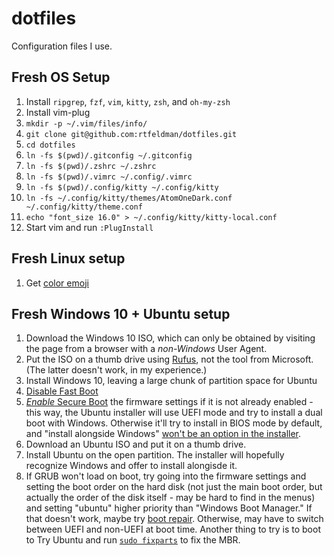 dotfiles
========

Configuration files I use.

## Fresh OS Setup

1. Install `ripgrep`, `fzf`, `vim`, `kitty`, `zsh`, and `oh-my-zsh`
2. Install vim-plug
3. `mkdir -p ~/.vim/files/info/`
4. `git clone git@github.com:rtfeldman/dotfiles.git`
5. `cd dotfiles`
6. `ln -fs $(pwd)/.gitconfig ~/.gitconfig`
7. `ln -fs $(pwd)/.zshrc ~/.zshrc`
8. `ln -fs $(pwd)/.vimrc ~/.config/.vimrc`
9. `ln -fs $(pwd)/.config/kitty ~/.config/kitty`
10. `ln -fs ~/.config/kitty/themes/AtomOneDark.conf ~/.config/kitty/theme.conf`
11. `echo "font_size 16.0" > ~/.config/kitty/kitty-local.conf`
12. Start vim and run `:PlugInstall`

## Fresh Linux setup

1. Get [color emoji](https://victor.kropp.name/blog/emoji-on-linux/)

## Fresh Windows 10 + Ubuntu setup

1. Download the Windows 10 ISO, which can only be obtained by visiting the page from a browser with a *non-Windows* User Agent.
2. Put the ISO on a thumb drive using [Rufus](https://rufus.ie), not the tool from Microsoft. (The latter doesn't work, in my experience.)
3. Install Windows 10, leaving a large chunk of partition space for Ubuntu
4. [Disable Fast Boot](https://www.windowscentral.com/how-disable-windows-10-fast-startup)
5. [*Enable* Secure Boot](https://www.appgeeker.com/recovery/disable-uefi-secure-boot-in-windows-10.html) the firmware settings if it is not already enabled - this way, the Ubuntu installer will use UEFI mode and try to install a dual boot with Windows. Otherwise it'll try to install in BIOS mode by default, and "install alongside Windows" [won't be an option in the installer](https://ubuntuforums.org/showthread.php?t=2309806).
6. Download an Ubuntu ISO and put it on a thumb drive.
7. Install Ubuntu on the open partition. The installer will hopefully recognize Windows and offer to install alongisde it.
8. If GRUB won't load on boot, try going into the firmware settings and setting the boot order on the hard disk (not just the main boot order, but actually the order of the disk itself - may be hard to find in the menus) and setting "ubuntu" higher priority than "Windows Boot Manager." If that doesn't work, maybe try [boot repair](https://www.howtogeek.com/114884/how-to-repair-grub2-when-ubuntu-wont-boot/). Otherwise, may have to switch between UEFI and non-UEFI at boot time. Another thing to try is to boot to Try Ubuntu and run [`sudo fixparts`](https://askubuntu.com/a/289233) to fix the MBR.
